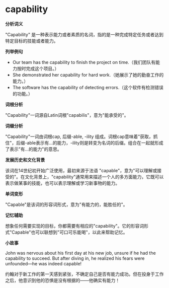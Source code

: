# capability

**分析词义**

  

"Capability" 是一种表示能力或者素质的名词，指的是一种完成特定任务或者达到特定目标的技能或者能力。

  

**列举例句**

  

*   Our team has the capability to finish the project on time.（我们团队有能力按时完成这个项目。）
*   She demonstrated her capability for hard work.（她展示了她的勤奋工作的能力。）
*   The software has the capability of detecting errors.（这个软件有检测错误的功能。）

  

**词根分析**

  

"Capability"一词源自Latin词根"capabilis"，意为"能承受的"。

  

**词缀分析**

  

"Capability"一词由词根cap, 后缀-able, -ility 组成。词根cap意味着"获取，抓住"，后缀-able表示有...的能力，-ility则是转变为名词的后缀。组合在一起就形成了表示"有...的能力"的意思。

  

**发展历史和文化背景**

  

该词在14世纪初开始广泛使用，最初来源于法语 "capable"，意为"可以理解或接受的"。在文化背景上，"capability"通常用来描述一个人的多方面能力，它既可以表示做某事的技能，也可以表示理解或学习新事物的能力。

  

**单词变形**

  

"Capable"是该词的形容词形式，意为"有能力的，能胜任的"。

  

**记忆辅助**

  

想象任何需要实现的目标，你都需要有相应的"capability"。它的形容词形式"Capable"也可以联想到"可口可乐能喝"，以此来帮助记忆。

  

**小故事**

  

John was nervous about his first day at his new job, unsure if he had the capability to succeed. But after diving in, he realized his fears were unfounded—he was indeed capable!

  

约翰对于新工作的第一天感到紧张，不确定自己是否有能力成功。但在投身于工作之后，他意识到他的恐惧是没有根据的——他确实有能力！
